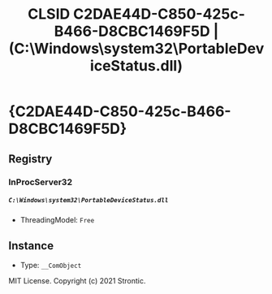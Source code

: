 ﻿---
title: "CLSID C2DAE44D-C850-425c-B466-D8CBC1469F5D | (C:\\Windows\\system32\\PortableDeviceStatus.dll)"
excerpt: What is COM-Object CLSID C2DAE44D-C850-425c-B466-D8CBC1469F5D?
---

# {C2DAE44D-C850-425c-B466-D8CBC1469F5D}


## Registry


### InProcServer32

##### `C:\Windows\system32\PortableDeviceStatus.dll`
* ThreadingModel: `Free`

## Instance

* Type: `__ComObject`

MIT License. Copyright (c) 2021 Strontic.


